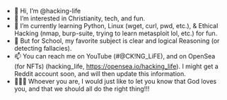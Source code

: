 - 👋 Hi, I’m @hacking-life
- 👀 I’m interested in Christianity, tech, and fun.
- 🌱 I’m currently learning Python, Linux (wget, curl, pwd, etc.), & Ethical Hacking (nmap, burp-suite, trying to learn metasploit lol, etc.) for fun.
- 🎒 But for School, my favorite subject is clear and logical Reasoning (or detecting fallacies).
- 📫 You can reach me on YouTube (#@CK!NG_LiFE), and on OpenSea (for NFTs) (hacking_life, https://opensea.io/hacking_life). I might get a Reddit account soon, and will then update this information.
- 🙎🏽‍♂️ Whoever you are, I would just like to let you know that God loves you, and that we should all do the right thing!!!

<!---
hacking-life/hacking-life is a ✨ special ✨ repository because its `README.md` (this file) appears on your GitHub profile.
You can click the Preview link to take a look at your changes.
--->
